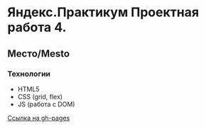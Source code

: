 # Яндекс.Практикум Проектная работа 4.

## Место/Mesto

### Технологии

* HTML5
* CSS (grid, flex)
* JS (работа с DOM)

[Ссылка на gh-pages](https://happymarvin.github.io/mesto/index.html)

